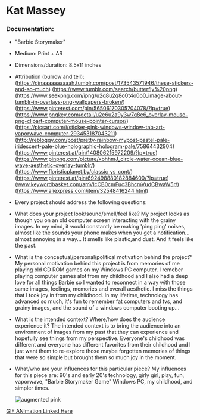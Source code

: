 # Kat Massey

### Documentation:

* "Barbie Storymaker"

* Medium: Print + AR

* Dimensions/duration: 8.5x11 inches

* Attribution (burrow and tell): 
(https://dinaaaaaaaaaah.tumblr.com/post/173543571946/these-stickers-and-so-much)
(https://www.tumblr.com/search/butterfly%20png)
(https://www.seekpng.com/ipng/u2q8u2q8o0t4o0o0_image-about-tumblr-in-overlays-png-wallpapers-broken/)
(https://www.pinterest.com/pin/56506170305704078/?lp=true)
(https://www.pngkey.com/detail/u2e6u2a9y3w7q8e6_overlay-mouse-png-clipart-computer-mouse-pointer-cursor/)
(https://picsart.com/i/sticker-pink-windows-window-tab-art-vaporwave-computer-293453187043211)
(http://rebloggy.com/post/pretty-rainbow-mypost-pastel-pale-iridescent-pale-blue-holographic-hologram-pale/75864432904)
(https://www.pinterest.at/pin/140806215972209/?lp=true)
(https://www.pinpng.com/picture/xbhhmJ_circle-water-ocean-blue-wave-aesthetic-overlay-tumblr/)
(https://www.floristicplanet.by/classic_vs_cont/)
(https://www.pinterest.at/pin/692498880182884600/?lp=true)
(www.keywordbasket.com/amVlcCB0cmFuc3BhcmVudCBwaW5r/)
(https://www.aliexpress.com/item/32548416244.html)

* Every project should address the following questions:

* What does your project look/sound/smell/feel like?
  My project looks as though you on an old computer screen interacting with the grainy images. In my mind, it would constantly be making 'ping ping'
  noises, almost like the sounds your phone makes when you get a notification... almost annoying in a way...
  It smells like plastic,and dust.
  And it feels like the past.


* What is the conceptual/personal/political motivation behind the project?
  My personal motivation behind this project is from memories of me playing old CD ROM games on my Windows PC computer. I remeber playing computer games
  alot from my childhood and I also had a deep love for all things Barbie so I wanted to reconnect in a way with those same images, 
  feelings, memories and overall aesthetic.
  I miss the things that I took joy in from my childhood. In my lifetime, technology has advanced so much, 
  it's fun to remember fat computers and tvs, and grainy images, and the sound of a windows computer booting up...
   


* What is the intended context? Where/how does the audience experience it?
  The intended context is to bring the audience into an environment of images from my past that they can experience and hopefully see 
  things from my perspective.
  Everyone's childhood was different and everyone has different favorites from their childhood and I just want them to re-explore those
  maybe forgotten memories of things that were so simple but brought them so much joy in the moment.
  

* What/who are your influences for this particular piece?
  My influences for this piece are: 90's and early 20's technology, girly girl, play, fun, vaporwave, "Barbie Storymaker Game"
  Windows PC, my childhood, and simpler times.
  
  ![augmented pink](https://imgur.com/TPrYwVS.jpg)

[GIF ANimation Linked Here](https://giphy.com/gifs/cMQnHl1DC7WI2bd7zW)
